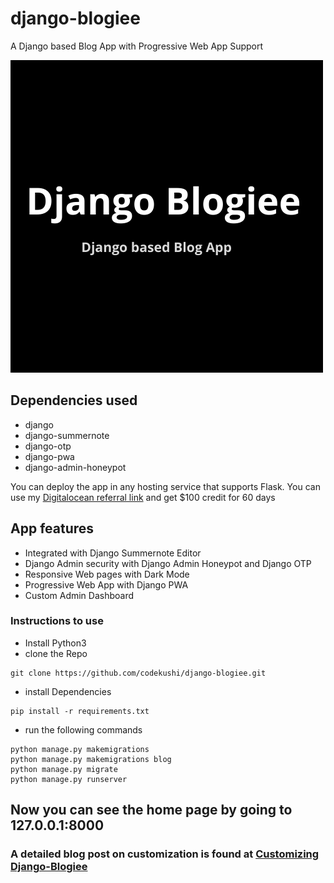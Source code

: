 # django-blogiee
A Django based Blog App with Progressive Web App Support

![logo](https://github.com/codekushi/django-blogiee/blob/master/blog/static/icons/Django-Blogiee.png?raw=true)

## Dependencies used
- django
- django-summernote
- django-otp
- django-pwa
- django-admin-honeypot

You can deploy the app in any hosting service that supports Flask. You can use my [Digitalocean referral link](https://m.do.co/c/7d066b069429) and get $100 credit for 60 days 

## App features
- Integrated with Django Summernote Editor
- Django Admin security with Django Admin Honeypot and Django OTP
- Responsive Web pages with Dark Mode
- Progressive Web App with Django PWA
- Custom Admin Dashboard

### Instructions to use
- Install Python3
- clone the Repo
```
git clone https://github.com/codekushi/django-blogiee.git
```
- install Dependencies
```
pip install -r requirements.txt
```
- run the following commands
```
python manage.py makemigrations
python manage.py makemigrations blog
python manage.py migrate
python manage.py runserver
```
## Now you can see the home page by going to 127.0.0.1:8000

### A detailed blog post on customization is found at [Customizing Django-Blogiee](https://hackingandprogramming.com/tutorial/customize-django-blogiee)

